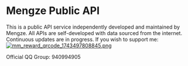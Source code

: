 <script setup>
import { VPTeamMembers } from 'vitepress/theme'

const members = [
  {
    avatar: 'https://cdn.mengze.vip/gh/YShenZe/Blog-Static-Resource@main/images/1746460967151.jpg',
    name: 'YShenZe',
    title: 'All is Destiny',
    links: [
      { icon: 'github', link: 'https://github.com/YShenZe' },
      { icon: 'x', link: 'https://x.com/MengZe2' }
    ]
  },
]
</script>

# Mengze Public API

This is a public API service independently developed and maintained by Mengze. All APIs are self-developed with data sourced from the internet. Continuous updates are in progress. If you wish to support me:  
[![mm_reward_qrcode_1743497808845.png](https://cdn.mengze.vip/gh/YShenZe/Blog-Static-Resource@main/images/mm_reward_qrcode_1743497808845.png)](https://cdn.mengze.vip/gh/YShenZe/Blog-Static-Resource@main/images/mm_reward_qrcode_1743497808845.png)

Official QQ Group: 940994905

<GoogleArtFont />

<VPTeamMembers size="small" :members="members" />